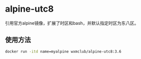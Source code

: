 # alpine-utc8

引用官方alpine镜像，扩展了时区和bash，并默认指定时区为东八区。

## 使用方法

```bash
docker run -itd name=myalpine wxmclub/alpine-utc8:3.6
```
